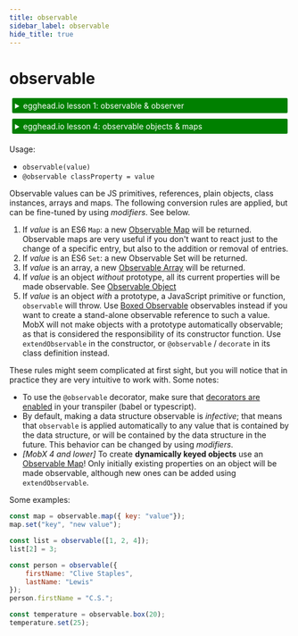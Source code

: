 ```yaml
---
title: observable
sidebar_label: observable
hide_title: true
---
```


# observable
<div id='codefund' ></div>

<details>
    <summary style="color: white; background:green;padding:5px;margin:5px;border-radius:2px">egghead.io lesson 1: observable & observer</summary>
    <br>
    <div style="padding:5px;">
        <iframe style="border: none;" width=760 height=427  src="https://egghead.io/lessons/javascript-sync-the-ui-with-the-app-state-using-mobx-observable-and-observer-in-react/embed" ></iframe>
    </div>
    <a style="font-style: italic;" href="https://egghead.io/lessons/javascript-sync-the-ui-with-the-app-state-using-mobx-observable-and-observer-in-react">Hosted on egghead.io</a>
</details>

<details>
    <summary style="color: white; background:green;padding:5px;margin:5px;border-radius:2px">egghead.io lesson 4: observable objects & maps</summary>
    <br>
    <div style="padding:5px;">
        <iframe style="border: none;" width=760 height=427  src="https://egghead.io/lessons/react-use-observable-objects-arrays-and-maps-to-store-state-in-mobx/embed" ></iframe>
    </div>
    <a style="font-style:italic;padding:5px;margin:5px;"  href="https://egghead.io/lessons/react-use-observable-objects-arrays-and-maps-to-store-state-in-mobx">Hosted on egghead.io</a>
</details>



Usage:
* `observable(value)`
* `@observable classProperty = value`

Observable values can be JS primitives, references, plain objects, class instances, arrays and maps.
The following conversion rules are applied, but can be fine-tuned by using *modifiers*. See below.

1. If *value* is an ES6 `Map`: a new [Observable Map](map.md) will be returned. Observable maps are very useful if you don't want to react just to the change of a specific entry, but also to the addition or removal of entries.
1. If *value* is an ES6 `Set`: a new Observable Set will be returned. 
1. If *value* is an array, a new [Observable Array](array.md) will be returned.
1. If *value* is an object *without* prototype, all its current properties will be made observable. See [Observable Object](object.md)
1. If *value* is an object *with* a prototype, a JavaScript primitive or function, `observable` will throw. Use [Boxed Observable](boxed.md) observables instead if you want to create a stand-alone observable reference to such a value. MobX will not make objects with a prototype automatically observable; as that is considered the responsibility of its constructor function. Use `extendObservable` in the constructor, or `@observable` / `decorate` in its class definition instead.

These rules might seem complicated at first sight, but you will notice that in practice they are very intuitive to work with.
Some notes:
* To use the `@observable` decorator, make sure that [decorators are enabled](observable-decorator.md) in your transpiler (babel or typescript).
* By default, making a data structure observable is *infective*; that means that `observable` is applied automatically to any value that is contained by the data structure, or will be contained by the data structure in the future. This behavior can be changed by using *modifiers*.
* _[MobX 4 and lower]_ To create **dynamically keyed objects** use an [Observable Map](map.md)! Only initially existing properties on an object will be made observable, although new ones can be added using `extendObservable`.

Some examples:

```javascript
const map = observable.map({ key: "value"});
map.set("key", "new value");

const list = observable([1, 2, 4]);
list[2] = 3;

const person = observable({
    firstName: "Clive Staples",
    lastName: "Lewis"
});
person.firstName = "C.S.";

const temperature = observable.box(20);
temperature.set(25);
```
